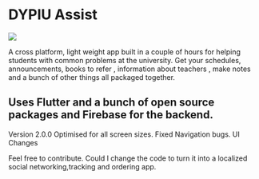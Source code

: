 # DYPIU Assist

[<img src="https://play.google.com/intl/en_us/badges/images/badge_new.png">](https://play.google.com/store/apps/details?id=com.nikhilsingh.dypiuassist)

A cross platform, light weight app built in a couple of hours for helping students with common problems at the university. Get your schedules, announcements, books to refer , information about teachers , make notes and a bunch of other things all packaged together.

## Uses Flutter and a bunch of open source packages and Firebase for the backend.

Version 2.0.0
Optimised for all screen sizes.
Fixed Navigation bugs.
UI Changes

Feel free to contribute.
Could I change the code to turn it into a localized social networking,tracking and ordering app.
